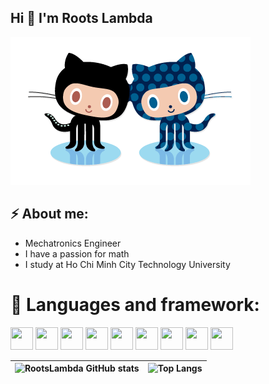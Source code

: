 ## Hi 👋 I'm Roots Lambda

<img src = 'forkit.gif'>

## ⚡ About me: 
+ Mechatronics Engineer
+ I have a passion for math
+ I study at Ho Chi Minh City Technology University

# 🔭 Languages and framework: 
<p>
<image height='36' width='36' src='https://img.icons8.com/fluency/344/matlab.png'>
<image height='36' width='36' src='https://img.icons8.com/color/344/c.png'>
<image height='36' width='36' src='https://img.icons8.com/color/344/c-sharp-logo-2.png'>
<image height='36' width='36' src='https://img.icons8.com/color/344/python.png'>
<image height='36' width='36' src='https://img.icons8.com/color/344/django.png'>
<image height='36' width='36' src='https://img.icons8.com/color/344/html-5--v1.png'>
<image height='36' width='36' src='https://img.icons8.com/color/344/css3.png'>
<image height='36' width='36' src='https://img.icons8.com/color/344/javascript.png'>
<image height='36' width='36' src='https://img.icons8.com/color/344/mysql-logo.png'>



|![RootsLambda GitHub stats](https://github-readme-stats.vercel.app/api?username=RootsLambda&show_icons=true)|![Top Langs](https://github-readme-stats.vercel.app/api/top-langs/?username=RootsLambda&layout=compact)|
| ------------- | ------------- |
